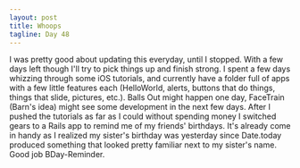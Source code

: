 ```yaml
---
layout: post
title: Whoops
tagline: Day 48
---
```


I was pretty good about updating this everyday, until I stopped. With a few days left though I'll try to pick things up and finish strong. I spent a few days whizzing through some iOS tutorials, and currently have a folder full of apps with a few little features each (HelloWorld, alerts, buttons that do things, things that slide, pictures, etc.). Balls Out might happen one day, FaceTrain (Barn's idea) might see some development in the next few days. After I pushed the tutorials as far as I could without spending money I switched gears to a Rails app to remind me of my friends' birthdays. It's already come in handy as I realized my sister's birthday was yesterday since Date.today produced something that looked pretty familiar next to my sister's name. Good job BDay-Reminder.